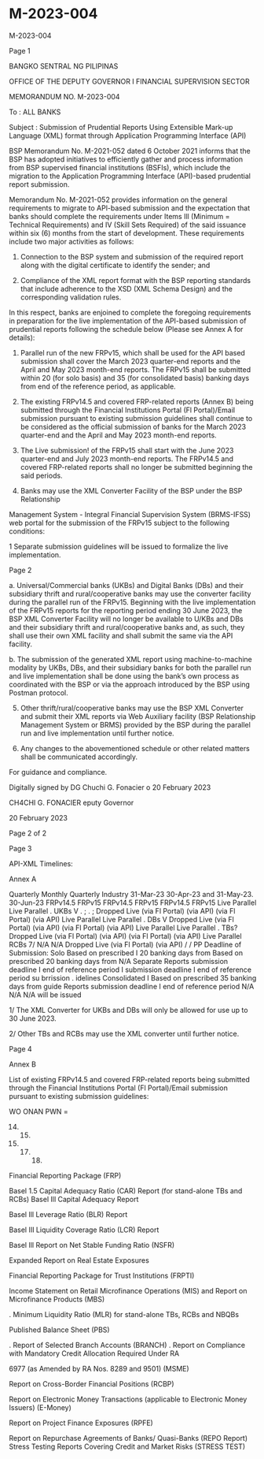 # M-2023-004

M-2023-004

Page 1

BANGKO SENTRAL NG PILIPINAS

OFFICE OF THE DEPUTY GOVERNOR I FINANCIAL SUPERVISION SECTOR

MEMORANDUM NO. M-2023-004

To : ALL BANKS

Subject : Submission of Prudential Reports Using Extensible Mark-up Language (XML) format through Application Programming Interface (API)

BSP Memorandum No. M-2021-052 dated 6 October 2021 informs that the BSP has adopted initiatives to efficiently gather and process information from BSP supervised financial institutions (BSFIs), which include the migration to the Application Programming Interface (API)-based prudential report submission.

Memorandum No. M-2021-052 provides information on the general requirements to migrate to APl-based submission and the expectation that banks should complete the requirements under Items Ill (Minimum = Technical Requirements) and IV (Skill Sets Required) of the said issuance within six (6) months from the start of development. These requirements include two major activities as follows:

1. Connection to the BSP system and submission of the required report along with the digital certificate to identify the sender; and

2. Compliance of the XML report format with the BSP reporting standards that include adherence to the XSD (XML Schema Design) and the corresponding validation rules.

In this respect, banks are enjoined to complete the foregoing requirements in preparation for the live implementation of the API-based submission of prudential reports following the schedule below (Please see Annex A for details):

1. Parallel run of the new FRPv15, which shall be used for the API based submission shall cover the March 2023 quarter-end reports and the April and May 2023 month-end reports. The FRPv15 shall be submitted within 20 (for solo basis) and 35 (for consolidated basis) banking days from end of the reference period, as applicable.

2. The existing FRPv14.5 and covered FRP-related reports (Annex B) being submitted through the Financial Institutions Portal (Fl Portal)/Email submission pursuant to existing submission guidelines shall continue to be considered as the official submission of banks for the March 2023 quarter-end and the April and May 2023 month-end reports.

3. The Live submission! of the FRPv15 shall start with the June 2023 quarter-end and July 2023 month-end reports. The FRPv14.5 and covered FRP-related reports shall no longer be submitted beginning the said periods.

4. Banks may use the XML Converter Facility of the BSP under the BSP Relationship

Management System - Integral Financial Supervision System (BRMS-IFSS) web portal for the submission of the FRPv15 subject to the following conditions:

1 Separate submission guidelines will be issued to formalize the live implementation.

Page 2

a. Universal/Commercial banks (UKBs) and Digital Banks (DBs) and their subsidiary thrift and rural/cooperative banks may use the converter facility during the parallel run of the FRPv15. Beginning with the live implementation of the FRPv15 reports for the reporting period ending 30 June 2023, the BSP XML Converter Facility will no longer be available to U/KBs and DBs and their subsidiary thrift and rural/cooperative banks and, as such, they shall use their own XML facility and shall submit the same via the API facility.

b. The submission of the generated XML report using machine-to-machine modality by UKBs, DBs, and their subsidiary banks for both the parallel run and live implementation shall be done using the bank’s own process as coordinated with the BSP or via the approach introduced by the BSP using Postman protocol.

5. Other thrift/rural/cooperative banks may use the BSP XML Converter and submit their XML reports via Web Auxiliary facility (BSP Relationship Management System or BRMS) provided by the BSP during the parallel run and live implementation until further notice.

6. Any changes to the abovementioned schedule or other related matters shall be communicated accordingly.

For guidance and compliance.

Digitally signed by DG Chuchi G. Fonacier o 20 February 2023

CH4CHI G. FONACIER eputy Governor

20 February 2023

Page 2 of 2

Page 3

API-XML Timelines:

Annex A

Quarterly Monthly Quarterly Industry 31-Mar-23 30-Apr-23 and 31-May-23. 30-Jun-23 FRPv14.5 FRPv15 FRPv14.5 FRPv15 FRPv14.5 FRPv15 Live Parallel Live Parallel . UKBs V . ; . ; Dropped Live (via Fl Portal) (via API) (via Fl Portal) (via API) Live Parallel Live Parallel . DBs V  Dropped Live (via Fl Portal) (via API) (via Fl Portal) (via API) Live Parallel Live Parallel . TBs?  Dropped Live (via Fl Portal) (via API) (via Fl Portal) (via API) Live Parallel RCBs 7/ N/A N/A Dropped Live (via Fl Portal) (via API) / / PP Deadline of Submission: Solo Based on prescribed I 20 banking days from Based on prescribed 20 banking days from N/A Separate Reports submission deadline I end of reference period I submission deadline I end of reference period su brrission . idelines Consolidated I Based on prescribed 35 banking days from guide Reports submission deadline I end of reference period N/A N/A N/A will be issued

1/ The XML Converter for UKBs and DBs will only be allowed for use up to 30 June 2023.

2/ Other TBs and RCBs may use the XML converter until further notice.

Page 4

Annex B

List of existing FRPv14.5 and covered FRP-related reports being submitted through the Financial Institutions Portal (Fl Portal)/Email submission pursuant to existing submission guidelines:

WO ONAN PWN =

14. 15.

16. 17. 18.

Financial Reporting Package (FRP)

Basel 1.5 Capital Adequacy Ratio (CAR) Report (for stand-alone TBs and RCBs) Basel Ill Capital Adequacy Report

Basel Ill Leverage Ratio (BLR) Report

Basel III Liquidity Coverage Ratio (LCR) Report

Basel Ill Report on Net Stable Funding Ratio (NSFR)

Expanded Report on Real Estate Exposures

Financial Reporting Package for Trust Institutions (FRPTI)

Income Statement on Retail Microfinance Operations (MIS) and Report on Microfinance Products (MBS)

. Minimum Liquidity Ratio (MLR) for stand-alone TBs, RCBs and NBQBs

Published Balance Sheet (PBS)

. Report of Selected Branch Accounts (BRANCH) . Report on Compliance with Mandatory Credit Allocation Required Under RA

6977 (as Amended by RA Nos. 8289 and 9501) (MSME)

Report on Cross-Border Financial Positions (RCBP)

Report on Electronic Money Transactions (applicable to Electronic Money Issuers) (E-Money)

Report on Project Finance Exposures (RPFE)

Report on Repurchase Agreements of Banks/ Quasi-Banks (REPO Report) Stress Testing Reports Covering Credit and Market Risks (STRESS TEST)